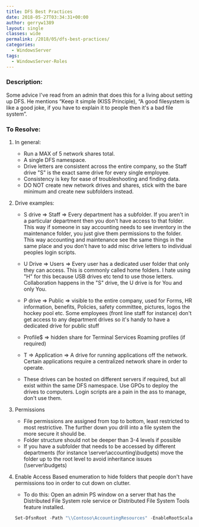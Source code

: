 ```yaml
---
title: DFS Best Practices
date: 2018-05-27T03:34:31+00:00
author: gerryw1389
layout: single
classes: wide
permalink: /2018/05/dfs-best-practices/
categories:
  - WindowsServer
tags:
  - WindowsServer-Roles
---
```

<!--more-->

### Description:

Some advice I've read from an admin that does this for a living about setting up DFS. He mentions &#8220;Keep it simple (KISS Principle), &#8220;A good filesystem is like a good joke, if you have to explain it to people then it's a bad file system&#8221;.

### To Resolve:

1. In general:  
   - Run a MAX of 5 network shares total.  
   - A single DFS namespace.  
   - Drive letters are consistent across the entire company, so the Staff drive "S" is the exact same drive for every single employee.  
   - Consistency is key for ease of troubleshooting and finding data.  
   - DO NOT create new network drives and shares, stick with the bare minimum and create new subfolders instead.

2. Drive examples:  
   - S drive => Staff => Every department has a subfolder. If you aren't in a particular department then you don't have access to that folder. This way if someone in say accounting needs to see inventory in the maintenance folder, you just give them permissions to the folder. This way accounting and maintenance see the same things in the same place and you don't have to add misc drive letters to individual peoples login scripts.

   - U Drive => Users => Every user has a dedicated user folder that only they can access. This is commonly called home folders. I hate using "H" for this because USB drives etc tend to use those letters. Collaboration happens in the "S" drive, the U drive is for You and only You.

   - P drive => Public => visible to the entire company, used for Forms, HR information, benefits, Policies, safety committee, pictures, logos the hockey pool etc. Some employees (front line staff for instance) don't get access to any department drives so it's handy to have a dedicated drive for public stuff  

   - Profile$ => hidden share for Terminal Services Roaming profiles (if required)

   - T => Application => A drive for running applications off the network. Certain applications require a centralized network share in order to operate.  

   - These drives can be hosted on different servers if required, but all exist within the same DFS namespace. Use GPOs to deploy the drives to computers. Login scripts are a pain in the ass to manage, don't use them.

3. Permissions  
   - File permissions are assigned from top to bottom, least restricted to most restrictive. The further down you drill into a file system the more secure it should be.  
   - Folder structure should not be deeper than 3-4 levels if possible  
   - If you have a subfolder that needs to be accessed by different departments (for instance \server\accounting\budgets) move the folder up to the root level to avoid inheritance issues (\server\budgets)

4. Enable Access Based enumeration to hide folders that people don't have permissions too in order to cut down on clutter.

   - To do this: Open an admin PS window on a server that has the Distributed File System role service or Distributed File System Tools feature installed.

   ```powershell
   Set-DfsnRoot -Path "\\Contoso\AccountingResources" -EnableRootScalability -EnableAccessBasedEnumeration
   ```


